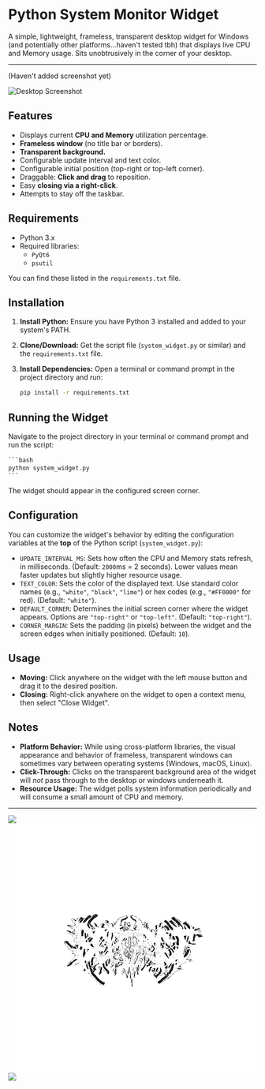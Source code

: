 # Python System Monitor Widget

A simple, lightweight, frameless, transparent desktop widget for Windows (and potentially other platforms...haven't tested tbh) that displays live CPU and Memory usage. Sits unobtrusively in the corner of your desktop.

---

(Haven't added screenshot yet)

![Desktop Screenshot](placeholder_screenshot.png)

## Features

- Displays current **CPU and Memory** utilization percentage.
- **Frameless window** (no title bar or borders).
- **Transparent background.**
- Configurable update interval and text color.
- Configurable initial position (top-right or top-left corner).
- Draggable: **Click and drag** to reposition.
- Easy **closing via a right-click**.
- Attempts to stay off the taskbar.

## Requirements

- Python 3.x
- Required libraries:
  - `PyQt6`
  - `psutil`

You can find these listed in the `requirements.txt` file.

## Installation

1.  **Install Python:** Ensure you have Python 3 installed and added to your system's PATH.
2.  **Clone/Download:** Get the script file (`system_widget.py` or similar) and the `requirements.txt` file.
3.  **Install Dependencies:** Open a terminal or command prompt in the project directory and run:

    ```bash
    pip install -r requirements.txt
    ```

## Running the Widget

Navigate to the project directory in your terminal or command prompt and run the script:

    ```bash
    python system_widget.py
    ```

The widget should appear in the configured screen corner.

## Configuration

You can customize the widget's behavior by editing the configuration variables at the **top** of the Python script (`system_widget.py`):

- `UPDATE_INTERVAL_MS`: Sets how often the CPU and Memory stats refresh, in milliseconds. (Default: `2000`ms = 2 seconds). Lower values mean faster updates but slightly higher resource usage.
- `TEXT_COLOR`: Sets the color of the displayed text. Use standard color names (e.g., `"white"`, `"black"`, `"lime"`) or hex codes (e.g., `"#FF0000"` for red). (Default: `"white"`).
- `DEFAULT_CORNER`: Determines the initial screen corner where the widget appears. Options are `"top-right"` or `"top-left"`. (Default: `"top-right"`).
- `CORNER_MARGIN`: Sets the padding (in pixels) between the widget and the screen edges when initially positioned. (Default: `10`).

## Usage

- **Moving:** Click anywhere on the widget with the left mouse button and drag it to the desired position.
- **Closing:** Right-click anywhere on the widget to open a context menu, then select "Close Widget".

## Notes

- **Platform Behavior:** While using cross-platform libraries, the visual appearance and behavior of frameless, transparent windows can sometimes vary between operating systems (Windows, macOS, Linux).
- **Click-Through:** Clicks on the transparent background area of the widget will _not_ pass through to the desktop or windows underneath it.
- **Resource Usage:** The widget polls system information periodically and will consume a small amount of CPU and memory.

---

<img src="https://user-images.githubusercontent.com/74038190/212284100-561aa473-3905-4a80-b561-0d28506553ee.gif">
<div align="center">
  <a href="https://seperet.com">
    <img src=https://github.com/denv3rr/denv3rr/blob/main/Seperet_Slam_White.gif/>
  </a>
</div>
<img src="https://user-images.githubusercontent.com/74038190/212284100-561aa473-3905-4a80-b561-0d28506553ee.gif">
